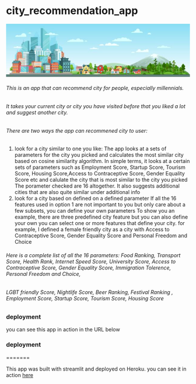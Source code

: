 # city_recommendation_app

![image](picture/city1.jpeg)

###### This is an app that can recommend city for people, especially millennials. 
###### It takes your current city or city you have visited before that you liked a lot and suggest another city. 

###### There are two ways the app can recommened city to user:
1. look for a city similar to one you like: 
        The app looks at a sets of parameters for the city you picked and calculates the most similar city based on cosine similarity algorithm. 
        In simple terms, it looks at a certain sets of parameters such as Employment Score, Startup Score, Tourism Score, Housing Score,Access to Contraceptive Score, Gender Equality Score etc and calulate the city that is most similar to the city you picked
        The porameter checked are 16 altogether. It also suggests additional cities that are also quite similar under additional info
2. look for a city based on defined on a defined parameter
        If all the 16 features used in option 1 are not important to you but only care about a few subsets, you can define your own parameters
        To show you an example, there are three predefined city feature but you can also define your own 
        you can select one or more features that define your city.  for example, I defined a female friendly city as a city with Access to Contraceptive Score, Gender Equality Score and Personal Freedom and Choice

###### Here is a complete list of all the 16 parameters: Food Ranking, Transport Score, Health Rank, Internet Speed Score, University Score, Access to Contraceptive Score, Gender Equality Score, Immigration Tolerence, Personal Freedom and Choice,
######  LGBT friendly Score, Nightlife Score, Beer Ranking,  Festival Ranking , Employment Score, Startup Score, Tourism Score, Housing Score
       

### deployment 

you can see this app in action in the URL below


### deployment 
=======

This app was built with streamlit and deployed on Heroku. you can see it in action [here](https://ohteedee-city-recommender.herokuapp.com/) 

### 




